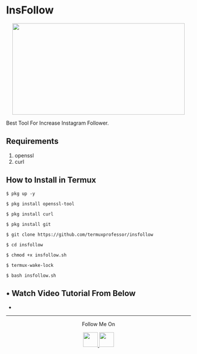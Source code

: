 # InsFollow
<p align="center">
  <img src="https://1.bp.blogspot.com/-8J6nXMm4Fn4/X1nN5SrLvkI/AAAAAAAAAQ0/J8TNfruwGEgiAfOKxIiRD_q3dKOGUl-XQCLcBGAsYHQ/s530/Screenshot_20200910_122015.png" width="470" height="250">
</p>
Best Tool For Increase Instagram Follower.

## Requirements
1. openssl
2. curl

## How to Install in Termux

`$ pkg up -y`

`$ pkg install openssl-tool`

`$ pkg install curl`

`$ pkg install git`

`$ git clone https://github.com/termuxprofessor/insfollow`

`$ cd insfollow`

`$ chmod +x insfollow.sh`

`$ termux-wake-lock`

`$ bash insfollow.sh`

## • Watch Video Tutorial From Below
* 
---

<p align="center">
  Follow Me On
</p>
<p align="center">
  <a href="https://www.youtube.com/c/TermuxProfessor">
    <img src="https://github.com/th3unkn0n/extra/blob/master/.img/yt.png" width="40" height="40">
  </a>
  <a href="https://www.instagram.com/termuxprofessor/">
    <img src="https://github.com/th3unkn0n/extra/blob/master/.img/ig.png" width="40" height="40">
</p>
